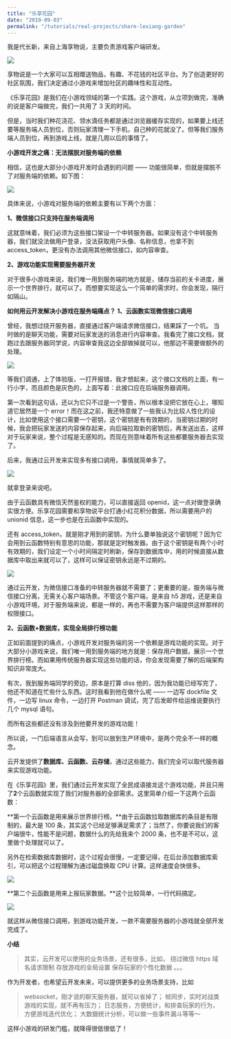 ```yaml
---
title: "乐享花园"
date: "2019-09-03"
permalink: "/tutorials/real-projects/share-lexiang-garden"
---
```


我是代长新，来自上海享物说，主要负责游戏客户端研发。

![](https://puui.qpic.cn/vupload/0/20190717_1563335188980_sa2udkc6clk.jpeg/0)

享物说是一个大家可以互相赠送物品，有趣、不花钱的社区平台。为了创造更好的社区氛围，我们决定通过小游戏来增加社区的趣味性和互动性。

《乐享花园》是我们在小游戏领域的第一个实践。这个游戏，从立项到做完，准确的说是客户端做完，我们一共用了 3 天的时间。

但是，当时我们种花浇花、领水滴任务都是通过浏览器缓存实现的，如果要上线还要等服务端人员到位，否则玩家清理一下手机，自己种的花就没了。但等我们服务端人员到位，再到游戏上线，就是几周以后的事情了。

**小游戏开发之痛：无法摆脱对服务端的依赖**

相信，这也是大部分小游戏开发时会遇到的问题 —— 功能很简单，但就是摆脱不了对服务端的依赖。如下图：

![](https://puui.qpic.cn/vupload/0/20190717_1563335325405_ciauzbq0wd7.jpeg/0)

具体来说，小游戏对服务端的依赖主要有以下两个方面：

**1、微信接口只支持在服务端调用**

这就意味着，我们必须为这些接口架设一个中转服务器。如果没有这个中转服务器，我们就没法做用户登录，没法获取用户头像、名称信息，也拿不到 access_token，更没有办法调用其他微信接口，如内容审查。

**2、游戏功能实现需要服务器开发**

对于很多小游戏来说，我们唯一用到服务端的地方就是，储存当前的关卡进度，展示一个世界排行，就可以了。而想要实现这么一个简单的需求时，你会发现，隔行如隔山。

**如何用云开发解决小游戏在服务端痛点？**
**1、云函数实现微信接口调用**

曾经，我想过绕开服务器，直接通过客户端请求微信接口，结果踩了一个坑。
当时做的是聊天功能，需要对玩家发送的消息进行内容审查。我看完了接口文档，就跑过去跟服务器同学说，内容审查我这边全部做掉就可以，他那边不需要做额外的处理。

![](https://puui.qpic.cn/vupload/0/20190717_1563335533790_oc0m47e194q.jpeg/0)

等我们调通，上了体验版，一打开报错，我才想起来，这个接口文档的上面，有一行小字，而且颜色是灰色的，上面写着：此接口应在后端服务器调用。

第一次看到这句话，还以为它只不过是一个警告，所以根本没把它放在心上，哪知道它居然是一个 error！而在这之前，我还特意做了一些我认为比较人性化的设计，比如使用这个接口需要一个密钥，这个密钥是有有效期的，当密钥过期的时候，我会把玩家发送的内容保存起来，向后端拉取新的密钥后，再发送出去，这样对于玩家来说，整个过程是无感知的。而现在则意味着所有这些都要服务器去实现了。

后来，我通过云开发来实现多有接口调用，事情就简单多了。

![](https://puui.qpic.cn/vupload/0/20190717_1563335584657_yvhtoax36n.jpeg/0)

就拿登录来说吧。

由于云函数具有微信天然鉴权的能力，可以直接返回 openid，这一点对做登录确实很方便。乐享花园需要和享物说平台打通小红花积分数据，所以需要用户的 unionid 信息，这一步也是在云函数中实现的。

还有 access_token，就是刚才用到的密钥，为什么要单独说这个密钥呢？因为它会用到云函数特别有意思的功能，那就是定时触发器。由于这个密钥是有两个小时有效期的，我们设定一个小时间隔定时刷新，保存到数据库中，用的时候直接从数据库中取出来就可以了，这样可以保证密钥永远是不过期的。

![](https://puui.qpic.cn/vupload/0/20190717_1563335629413_plgz5sq6k3j.jpeg/0)

通过云开发，为微信接口准备的中转服务器就不需要了；更重要的是，服务端与微信接口分离，无需关心客户端场景。不管这个客户端，是来自 h5 游戏，还是来自小游戏环境，对于服务端来说，都是一样的，再也不需要为客户端提供这样那样的权限接口。

**2、云函数+数据库，实现全局排行榜功能**

正如前面提到的痛点，小游戏开发对服务端的另一个依赖是游戏功能的实现。对于大部分小游戏来说，我们唯一用到服务端的地方就是：保存用户数据，展示一个世界排行榜。而如果用传统服务器实现这些功能的话，你会发现需要了解的后端架构知识非常庞大。

有次，我到服务端同学的旁边，原本是打算 diss 他的，因为我功能已经写完了，他还不知道在忙些什么东西。这时我看到他在做什么呢 —— 一边写 dockfile 文件，一边写 linux 命令，一边打开 Postman 调试，完了后发邮件给运维说要执行几个 mysql 语句。

而所有这些都还没有涉及到他要开发的游戏功能！

所以说，一门后端语言从会写，到可以放到生产环境中，是两个完全不一样的概念。

云开发提供了**数据库、云函数、云存储**，通过这些能力，我们完全可以取代服务器来实现游戏功能。

在《乐享花园》里，我们通过云开发实现了全民成语接龙这个游戏功能，并且只用了**2**个云函数就实现了我们对服务器的全部需求。这里简单介绍一下这两个云函数：

**第一个云函数是用来展示世界排行榜。**由于云函数拉取数据库的条目是有限制的，最大是 100 条，其实这个已经足够满足需求了；当然了，你要说我们的客户端很牛，性能不是问题，数据什么的先给我来个 2000 条，也不是不可以，这里做个处理就可以了。

另外在检索数据库数据时，这个过程会很慢，一定要记得，在后台添加数据库索引，可以把这个过程理解为通过磁盘换取 CPU 计算。这样速度会快很多。

![](https://puui.qpic.cn/vupload/0/20190717_1563335858781_4ipxi9svnve.jpeg/0)

**第二个云函数是用来上报玩家数据。**这个比较简单，一行代码搞定。

![](https://puui.qpic.cn/vupload/0/20190717_1563335897306_60erms06icf.png/0)

就这样从微信接口调用，到游戏功能开发，一款不需要服务器的小游戏就全部开发完成了。

**小结**

> 其实，云开发可以使用的业务场景，还有很多，比如，
> 绕过微信 https 域名请求限制
> 存放游戏的全局设置
> 保存玩家的个性化数据
> 。。。

作为开发者，也希望云开发未来，可以提供更多的业务场景支持，比如

> websocket，刚才说的聊天服务器，就可以省掉了；
> 帧同步，实时对战类游戏的实现，就不再有压力；
> 日志服务，方便统计，和排查玩家的行为，方便游戏迭代优化；
> 大数据统计分析，可以做一些事件漏斗等等～

这样小游戏的研发门槛，就降得很低很低了！
